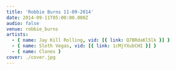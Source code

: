 ```yaml
---
title: 'Robbie Burns 11-09-2014'
date: 2014-09-11T05:00:00.000Z
audio: false
venue: robbie_burns
artists:
  - { name: Jay Kill Rolling, vid: [{ link: Q7BRdaKl5lk }] }
  - { name: Sloth Vegas, vid: [{ link: 1cMjYXubCHI }] }
  - { name: Clones }
cover: ./cover.jpg
---
```

